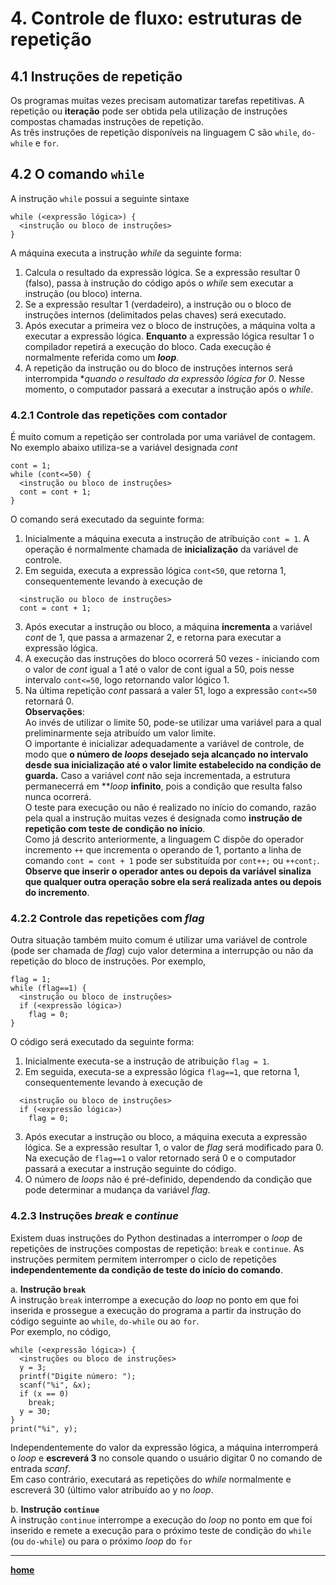 # 4. Controle de fluxo: estruturas de repetição

## 4.1 Instruções de repetição  
Os programas muitas vezes precisam automatizar tarefas repetitivas. A repetição ou **iteração** pode ser obtida pela utilização de instruções compostas chamadas instruções de repetição.  
As três instruções de repetição disponíveis na linguagem C são `while`, `do-while` e `for`.

## 4.2 O comando `while`
A instrução `while` possui a seguinte sintaxe  
```
while (<expressão lógica>) {
  <instrução ou bloco de instruções>
}
```  
A máquina executa a instrução *while* da seguinte forma:
1. Calcula o resultado da expressão lógica. Se a expressão resultar 0 (falso), passa à instrução do código após o *while* sem executar a instrução (ou bloco) interna.
2. Se a expressão resultar 1 (verdadeiro), a instrução ou o bloco de instruções internos (delimitados pelas chaves) será executado.
3. Após executar a primeira vez o bloco de instruções, a máquina volta a executar a expressão lógica. **Enquanto** a expressão lógica resultar 1 o compilador repetirá a execução do bloco. Cada execução é normalmente referida como um ***loop***.
4. A repetição da instrução ou do bloco de instruções internos será interrompida **quando o resultado da expressão lógica for 0*. Nesse momento, o computador passará a executar a instrução após o *while*.

### 4.2.1 Controle das repetições com **contador**  
É muito comum a repetição ser controlada por uma variável de contagem. No exemplo abaixo utiliza-se a variável designada *cont*  
```
cont = 1;
while (cont<=50) {
  <instrução ou bloco de instruções>
  cont = cont + 1;
}
```  
O comando será executado da seguinte forma:
1. Inicialmente a máquina executa a instrução de atribuição `cont = 1`. A operação é normalmente chamada de **inicialização** da variável de controle.
2. Em seguida, executa a expressão lógica `cont<50`, que retorna 1, consequentemente levando à execução de  
  ```
    <instrução ou bloco de instruções>
    cont = cont + 1;
  ```  
3. Após executar a instrução ou bloco, a máquina **incrementa** a variável *cont* de 1, que passa a armazenar 2, e retorna para executar a expressão lógica.
4. A execução das instruções do bloco ocorrerá 50 vezes - iniciando com o valor de *cont* igual a 1 até o valor de cont igual a 50, pois nesse intervalo `cont<=50`, logo retornando valor lógico 1.
5. Na última repetição *cont* passará a valer 51, logo a expressão `cont<=50` retornará 0.  
**Observações**:  
  Ao invés de utilizar o limite 50, pode-se utilizar uma variável para a qual preliminarmente seja atribuído um valor limite.  
  O importante é inicializar adequadamente a variável de controle, de modo que **o número de *loops* desejado seja alcançado no intervalo desde sua inicialização até o valor limite estabelecido na condição de guarda.**
  Caso a variável *cont* não seja incrementada, a estrutura permanecerrá em ***loop* **infinito**, pois a condição que resulta falso nunca ocorrerá.  
  O teste para execução ou não é realizado no início do comando, razão pela qual a instrução muitas vezes é designada como **instrução de repetição com teste de condição no início**.  
  Como já descrito anteriormente, a linguagem C dispõe do operador incremento `++` que incrementa o operando de 1, portanto a linha de comando `cont = cont + 1` pode ser substituída por `cont++;` ou `++cont;`. **Observe que inserir o operador antes ou depois da variável sinaliza que qualquer outra operação sobre ela será realizada antes ou depois do incremento**.

### 4.2.2 Controle das repetições com *flag*
Outra situação também muito comum é utilizar uma variável de controle (pode ser chamada de *flag*) cujo valor determina a interrupção ou não da repetição do bloco de instruções. Por exemplo,  
```
flag = 1;
while (flag==1) {
  <instrução ou bloco de instruções>
  if (<expressão lógica>)
    flag = 0;
}
```  
O código será executado da seguinte forma:  
1. Inicialmente executa-se a instrução de atribuição `flag = 1`.
2. Em seguida, executa-se a expressão lógica `flag==1`, que retorna 1, consequentemente levando à execução de  
  ```
    <instrução ou bloco de instruções>
    if (<expressão lógica>)
      flag = 0;
  ```  
3. Após executar a instrução ou bloco, a máquina executa a expressão lógica. Se a expressão resultar 1, o valor de *flag* será modificado para 0. Na execução de `flag==1` o valor retornado será 0 e o computador passará a executar a instrução seguinte do código.
4. O número de *loops* não é pré-definido, dependendo da condição que pode determinar a mudança da variável *flag*.

### 4.2.3 Instruções ***break*** e ***continue***
Existem duas instruções do Python destinadas a interromper o *loop* de repetições de instruções compostas de repetição: `break` e `continue`.
As instruções permitem permitem interromper o ciclo de repetições **independentemente da condição de teste do início do comando**.

a. **Instrução `break`**  
A instrução `break` interrompe a execução do *loop* no ponto em que foi inserida e prossegue a execução do programa a partir da instrução do código seguinte ao `while`, `do-while` ou ao `for`.  
Por exemplo, no código,  
```
while (<expressão lógica>) {
  <instruções ou bloco de instruções>
  y = 3;
  printf("Digite número: ");  
  scanf("%i", &x);
  if (x == 0)
    break;
  y = 30;
}
print("%i", y);
```  
Independentemente do valor da expressão lógica, a máquina interromperá o *loop* e **escreverá 3** no console quando o usuário digitar 0 no comando de entrada *scanf*.  
Em caso contrário, executará as repetições do *while* normalmente e escreverá 30 (último valor atribuído ao y no *loop*.

b. **Instrução `continue`**  
A instrução `continue` interrompe a execução do *loop* no ponto em que foi inserido e remete a execução para o próximo teste de condição do `while` (ou `do-while`) ou para o próximo *loop* do `for` 

___
**[home](/progC_aulas.md)**
